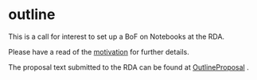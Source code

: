 # outline
This is a call for interest to set up a BoF on Notebooks at the RDA.

Please have a read of the [motivation](./motivation.md) for further details.

The proposal text submitted to the RDA can be found at [OutlineProposal](./OutlineProposal.md) .


